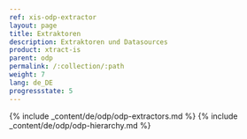 ```yaml
---
ref: xis-odp-extractor
layout: page
title: Extraktoren
description: Extraktoren und Datasources
product: xtract-is
parent: odp
permalink: /:collection/:path
weight: 7
lang: de_DE
progressstate: 5
---
```

{% include _content/de/odp/odp-extractors.md %} 
{% include _content/de/odp/odp-hierarchy.md %} 